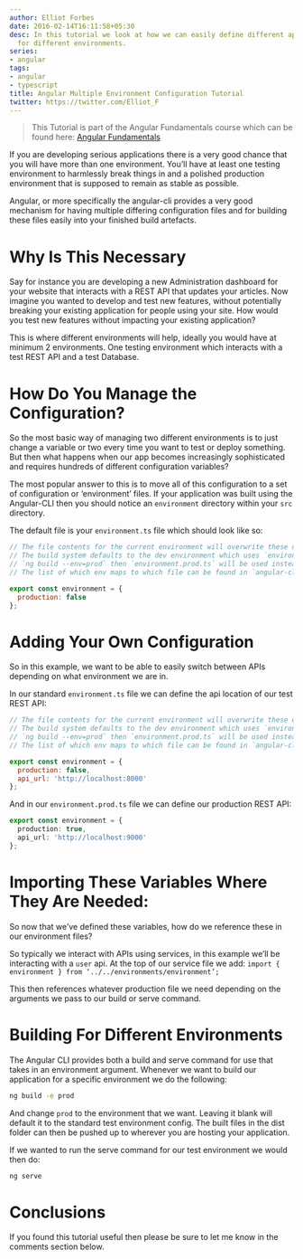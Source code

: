 ```yaml
---
author: Elliot Forbes
date: 2016-02-14T16:11:58+05:30
desc: In this tutorial we look at how we can easily define different application configuration
  for different environments.
series:
- angular
tags:
- angular
- typescript
title: Angular Multiple Environment Configuration Tutorial
twitter: https://twitter.com/Elliot_F
---
```


> This Tutorial is part of the Angular Fundamentals course which can be found here: [Angular Fundamentals](https://tutorialedge.net/course/angular-2-fundamentals)

If you are developing serious applications there is a very good chance that you will have more than one environment. You’ll have at least one testing environment to harmlessly break things in and a polished production environment that is supposed to remain as stable as possible.

Angular, or more specifically the angular-cli provides a very good mechanism for having multiple differing configuration files and for building these files easily into your finished build artefacts.

# Why Is This Necessary

Say for instance you are developing a new Administration dashboard for your website that interacts with a REST API that updates your articles. Now imagine you wanted to develop and test new features, without potentially breaking your existing application for people using your site. How would you test new features without impacting your existing application?

This is where different environments will help, ideally you would have at minimum 2 environments. One testing environment which interacts with a test REST API and a test Database.

# How Do You Manage the Configuration?	

So the most basic way of managing two different environments is to just change a variable or two every time you want to test or deploy something. But then what happens when our app becomes increasingly sophisticated and requires hundreds of different configuration variables?

The most popular answer to this is to move all of this configuration to a set of configuration or ‘environment’ files. If your application was built using the Angular-CLI then you should notice an `environment` directory within your `src` directory. 

The default file is your `environment.ts` file which should look like so: 

```js
// The file contents for the current environment will overwrite these during build.
// The build system defaults to the dev environment which uses `environment.ts`, but if you do
// `ng build --env=prod` then `environment.prod.ts` will be used instead.
// The list of which env maps to which file can be found in `angular-cli.json`.

export const environment = {
  production: false
};
```

# Adding Your Own Configuration

So in this example, we want to be able to easily switch between APIs depending on what environment we are in.

In our standard `environment.ts` file we can define the api location of our test REST API:

```js
// The file contents for the current environment will overwrite these during build.
// The build system defaults to the dev environment which uses `environment.ts`, but if you do
// `ng build --env=prod` then `environment.prod.ts` will be used instead.
// The list of which env maps to which file can be found in `angular-cli.json`.

export const environment = {
  production: false,
  api_url: 'http://localhost:8000'
};
```

And in our `environment.prod.ts` file we can define our production REST API:

```ts
export const environment = {
  production: true,
  api_url: 'http://localhost:9000'
};
```

# Importing These Variables Where They Are Needed:

So now that we’ve defined these variables, how do we reference these in our environment files? 

So typically we interact with APIs using services, in this example we’ll be interacting with a `user` api. At the top of our service file we add: `import { environment } from ‘../../environments/environment’;`

This then references whatever production file we need depending on the arguments we pass to our build or serve command.

# Building For Different Environments

The Angular CLI provides both a build and serve command for use that takes in an environment argument. Whenever we want to build our application for a specific environment we do the following:

```bash
ng build -e prod
```

And change `prod` to the environment that we want. Leaving it blank will default it to the standard test environment config. The built files in the dist folder can then be pushed up to wherever you are hosting your application. 

If we wanted to run the serve command for our test environment we would then do:

```bash
ng serve
```

# Conclusions

If you found this tutorial useful then please be sure to let me know in the comments section below.